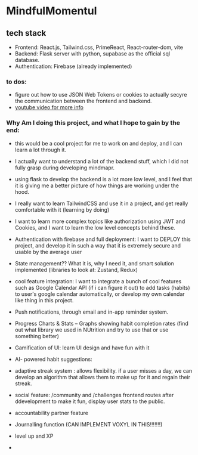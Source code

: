 # MindfulMomentul

## tech stack

- Frontend: React.js, Tailwind.css, PrimeReact, React-router-dom, vite
- Backend: Flask server with python, supabase as the official sql database.
- Authentication: Firebase (already implemented)

### to dos:

- figure out how to use JSON Web Tokens or cookies to actually secyre the communication between the frontend and backend.
- [youtube video for more info](https://www.youtube.com/watch?v=dZ2CkvxuWIo)

### Why Am I doing this project, and what I hope to gain by the end:

- this would be a cool project for me to work on and deploy, and I can learn a lot through it.
- I actually want to understand a lot of the backend stuff, which I did not fully grasp during developing mindmapr.
- using flask to develop the backend is a lot more low level, and I feel that it is giving me a better picture of how things are working under the hood.
- I really want to learn TailwindCSS and use it in a project, and get really comfortable with it (learning by doing)
- I want to learn more complex topics like authorization using JWT and Cookies, and I want to learn the low level concepts behind these.
- Authentication with firebase and full deployment: I want to DEPLOY this project, and develop it in such a way that it is extremely secure and usable by the average user
- State management?? What it is, why I need it, and smart solution implemented (libraries to look at: Zustand, Redux)

- cool feature integration: I want to integrate a bunch of cool features such as Google Calendar API (if i can figure it out) to add tasks (habits) to user's google calendar automatically, or develop my own calendar like thing in this project.
- Push notifications, through email and in-app reminder system.
- Progress Charts & Stats – Graphs showing habit completion rates (find out what library we used in NUtrition and try to use that or use something better)
- Gamification of UI: learn UI design and have fun with it

- AI- powered habit suggestions:
- adaptive streak system : allows flexibility. if a user misses a day, we can develop an algorithm that allows them to make up for it and regain their streak.
- social feature: /community and /challenges frontend routes after ddevelopment to make it fun, display user stats to the public.
- accountability partner feature
- Journalling function (CAN IMPLEMENT VOXYL IN THIS!!!!!!!)
- level up and XP
-
